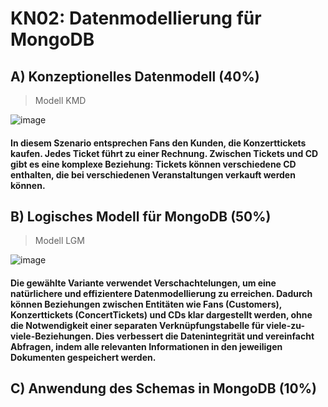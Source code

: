 # KN02: Datenmodellierung für MongoDB

## A) Konzeptionelles Datenmodell (40%)


> Modell KMD

![image](https://github.com/xmin12/Jeyakumuar_M165/assets/112725311/e5dd07f9-ebf5-4693-80a0-a6eeafaad555)

#### In diesem Szenario entsprechen Fans den Kunden, die Konzerttickets kaufen. Jedes Ticket führt zu einer Rechnung. Zwischen Tickets und CD gibt es eine komplexe Beziehung: Tickets können verschiedene CD enthalten, die bei verschiedenen Veranstaltungen verkauft werden können.

## B) Logisches Modell für MongoDB (50%)

> Modell LGM

![image](https://github.com/xmin12/Jeyakumuar_M165/assets/112725311/91e11d0f-4d86-45ec-9102-3e6a846d7035)

#### Die gewählte Variante verwendet Verschachtelungen, um eine natürlichere und effizientere Datenmodellierung zu erreichen. Dadurch können Beziehungen zwischen Entitäten wie Fans (Customers), Konzerttickets (ConcertTickets) und CDs klar dargestellt werden, ohne die Notwendigkeit einer separaten Verknüpfungstabelle für viele-zu-viele-Beziehungen. Dies verbessert die Datenintegrität und vereinfacht Abfragen, indem alle relevanten Informationen in den jeweiligen Dokumenten gespeichert werden.


## C) Anwendung des Schemas in MongoDB (10%)

